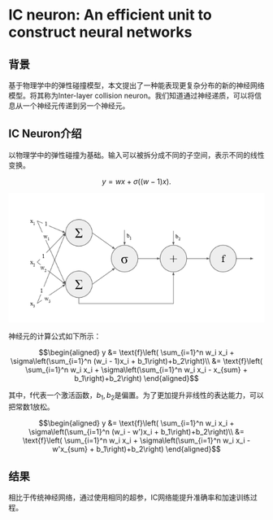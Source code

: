 # IC neuron: An efficient unit to construct neural networks

## 背景

基于物理学中的弹性碰撞模型，本文提出了一种能表现更复杂分布的新的神经网络模型。将其称为Inter-layer collision neuron。我们知道通过神经递质，可以将信息从一个神经元传递到另一个神经元。

## IC Neuron介绍

以物理学中的弹性碰撞为基础。输入可以被拆分成不同的子空间，表示不同的线性变换。

$$y = wx + \sigma((w - 1)x).$$

![Fig 1](./fig/IC%20Neuron.png)

神经元的计算公式如下所示：

$$\begin{aligned}
y &= \text{f}\left( \sum_{i=1}^n w_i x_i + \sigma\left(\sum_{i=1}^n (w_i - 1)x_i + b_1\right)+b_2\right)\\
&= \text{f}\left( \sum_{i=1}^n w_i x_i + \sigma\left(\sum_{i=1}^n w_i x_i - x_{sum} + b_1\right)+b_2\right)
\end{aligned}$$

其中，$\text{f}$代表一个激活函数，$b_1,b_2$是偏置。为了更加提升非线性的表达能力，可以把常数1放松。

$$\begin{aligned}
y &= \text{f}\left( \sum_{i=1}^n w_i x_i + \sigma\left(\sum_{i=1}^n (w_i - w')x_i + b_1\right)+b_2\right)\\
&= \text{f}\left( \sum_{i=1}^n w_i x_i + \sigma\left(\sum_{i=1}^n w_i x_i - w'x_{sum} + b_1\right)+b_2\right)
\end{aligned}$$

## 结果

相比于传统神经网络，通过使用相同的超参，IC网络能提升准确率和加速训练过程。
